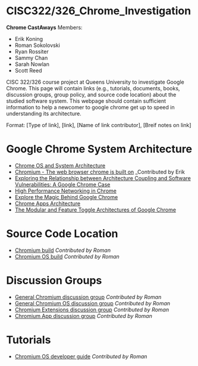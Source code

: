 # CISC322/326_Chrome_Investigation

**Chrome CastAways**
Members:
* Erik Koning
* Roman Sokolovski
* Ryan Rossiter
* Sammy Chan
* Sarah Nowlan
* Scott Reed

CISC 322/326 course project at Queens University to investigate Google Chrome.
This page will contain links  (e.g., tutorials, documents, books, discussion groups, group policy, and source code location) about the
studied software system. This webpage should contain sufficient information to help a newcomer to google chrome get up to speed in
understanding its architecture.

Format: [Type of link], [link], [Name of link contributor], [Breif notes on link]

# Google Chrome System Architecture
* [Chrome OS and System Architecture](http://sufianalogy.blogspot.com/2012/12/chrome-os-and-system-architecture.html)
* [Chromium - The web browser chrome is built on](https://www.chromium.org/developers/how-tos/getting-around-the-chrome-source-code) _Contributed by Erik
* [Exploring the Relationship between Architecture Coupling and Software Vulnerabilities: A Google Chrome Case](https://www.hbs.edu/faculty/Pages/item.aspx?num=52349)
* [High Performance Networking in Chrome](https://www.aosabook.org/en/posa/high-performance-networking-in-chrome.html)
* [Explore the Magic Behind Google Chrome](https://medium.com/@zicodeng/explore-the-magic-behind-google-chrome-c3563dbd2739)
* [Chrome Apps Architecture](https://developer.chrome.com/apps/app_architecture)
* [The Modular and Feature Toggle Architectures of
Google Chrome](http://users.encs.concordia.ca/~pcr/paper/Rahman2018EMSE-preproduction.pdf)

# Source Code Location
* [Chromium build](https://www.chromium.org/developers/how-tos/get-the-code)           _Contributed by Roman_
* [Chromium OS build](https://www.chromium.org/chromium-os/build)           _Contributed by Roman_

# Discussion Groups
* [General Chromium discussion group](https://groups.google.com/a/chromium.org/group/chromium-discuss) _Contributed by Roman_
* [General Chromium OS discussion group](https://groups.google.com/a/chromium.org/group/chromium-os-discuss)           _Contributed by Roman_
* [Chromium Extensions discussion group](https://groups.google.com/a/chromium.org/group/chromium-extensions)           _Contributed by Roman_
* [Chromium App discussion group](https://groups.google.com/a/chromium.org/group/chromium-apps)           _Contributed by Roman_

# Tutorials
* [Chromium OS developer guide](https://chromium.googlesource.com/chromiumos/docs/+/master/developer_guide.md)           _Contributed by Roman_
